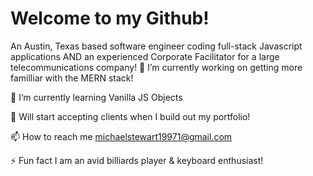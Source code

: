 # Welcome to my Github!

An Austin, Texas based software engineer coding full-stack Javascript applications AND an experienced Corporate Facilitator for a large telecommunications company!
🔭 I’m currently working on getting more familliar with the MERN stack!

🌱 I’m currently learning Vanilla JS Objects

💼 Will start accepting clients when I build out my portfolio!

📫 How to reach me michaelstewart19971@gmail.com

⚡ Fun fact I am an avid billiards player & keyboard enthusiast!
